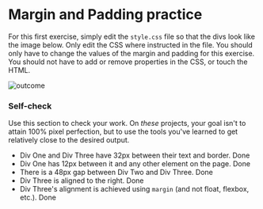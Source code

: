 # Margin and Padding practice

For this first exercise, simply edit the `style.css` file so that the divs look like the image below. Only edit the CSS where instructed in the file.  You should only have to change the values of the margin and padding for this exercise. You should not have to add or remove properties in the CSS, or touch the HTML.

![outcome](./desired-outcome.png)

### Self-check 
Use this section to check your work. On _these_ projects, your goal isn't to attain 100% pixel perfection, but to use the tools you've learned to get relatively close to the desired output.

- Div One and Div Three have 32px between their text and border. Done
- Div One has 12px between it and any other element on the page. Done
- There is a 48px gap between Div Two and Div Three. Done
- Div Three is aligned to the right.  Done
- Div Three's alignment is achieved using `margin` (and not float, flexbox, etc.). Done
